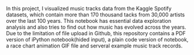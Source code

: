 In this project, I visualized music tracks data from the Kaggle Spotify datasets, which contain more than 170 thousand tacks from 30,000 artists over the last 100 years. This notebook has essential data exploration analysis and also tries to find out how music has evolved across the years. Due to the limitation of file upload in Github, this repository contains a PDF version of iPython notebook(hided input), a plain code version of notebook, a race chart animation GIF file and serveral example music track records. 

